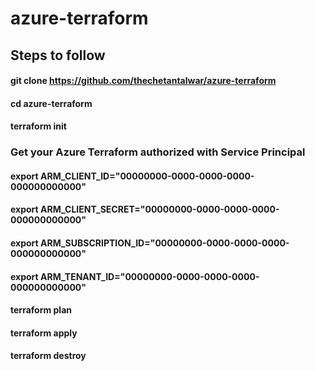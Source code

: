 # azure-terraform

## Steps to follow

#### git clone https://github.com/thechetantalwar/azure-terraform
#### cd azure-terraform
#### terraform init

### Get your Azure Terraform authorized with Service Principal
		

#### export ARM_CLIENT_ID="00000000-0000-0000-0000-000000000000"
#### export ARM_CLIENT_SECRET="00000000-0000-0000-0000-000000000000"
#### export ARM_SUBSCRIPTION_ID="00000000-0000-0000-0000-000000000000"
#### export ARM_TENANT_ID="00000000-0000-0000-0000-000000000000" 

#### terraform plan
#### terraform apply
#### terraform destroy
